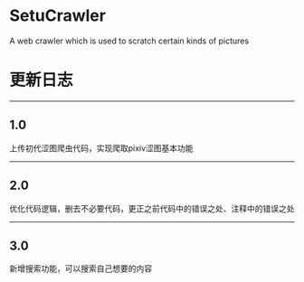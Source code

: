 # SetuCrawler
A web crawler which is used to scratch certain kinds of pictures
# 更新日志
***

## 1.0

上传初代涩图爬虫代码，实现爬取pixiv涩图基本功能
***

## 2.0 

优化代码逻辑，删去不必要代码，更正之前代码中的错误之处、注释中的错误之处
***

## 3.0

新增搜索功能，可以搜索自己想要的内容
